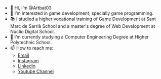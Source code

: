 - 👋 Hi, I’m @Artbat03
- 👀 I’m interested in game development, specially game programming.
- 📚  I studied a higher vocational training of Game Development at Sant Marc de Sarrià School and a master's degree of Web Development at Nuclio Digital School.
- 🌱 I’m currently studying a Computer Engineering Degree at Higher Polytechnic School.
- 📫 How to reach me: 
   + [Email](https://mail.google.com/mail/u/0/?fs=1&tf=cm&source=mailto&to=artbat03%40gmail.com)
   + [Instagram](https://www.instagram.com/artbat_developer/)
   + [LinkedIn](https://www.linkedin.com/in/julia-arbat-castillo-468256234/)
   + [Youtube Channel](https://www.youtube.com/@artbat03)

<!---
Artbat03/Artbat03 is a ✨ special ✨ repository because its `README.md` (this file) appears on your GitHub profile.
You can click the Preview link to take a look at your changes.
--->
